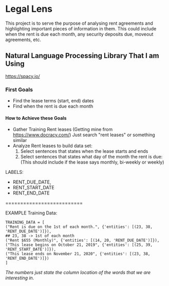 # Legal Lens
This project is to serve the purpose of analysing rent agreements and highlighting important pieces of information in them. This could include when the rent is due each month, any security deposits due, moveout agreements, etc. 

## Natural Language Processing Library That I am Using
https://spacy.io/

### First Goals
* Find the lease terms (start, end) dates
* Find when the rent is due each month

#### How to Achieve these Goals

* Gather Training Rent leases (Getting mine from https://www.docracy.com/) Just search "rent leases" or something similar
* Analyze Rent leases to build data set:
    1. Select sentences that states when the lease starts and ends
    2. Select sentences that states what day of the month the rent is due:
        (This should include if the lease says monthly, bi-weekly or weekly)

LABELS:
* RENT_DUE_DATE,
* RENT_START_DATE
* RENT_END_DATE

==========================

EXAMPLE Training Data:

```
TRAINING_DATA = [
("Rent is due on the 1st of each month.", {'entities': [(23, 38, 'RENT_DUE_DATE')]}),
## 23, 38 -> 1st of each month
("Rent $655 (Monthly)", {'entities': [(14, 20, 'RENT_DUE_DATE')]}),
("This lease begins on October 21, 2019", {'entities': [(25, 39, 'RENT_START_DATE')]}),
("This lease ends on November 21, 2020", {'entities': [(23, 38, 'RENT_END_DATE')]})
]
```
*The numbers just state the column location of the words that we are interesting in.*
